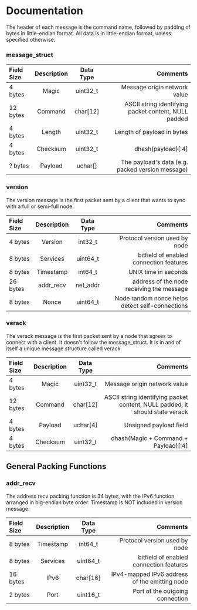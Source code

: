 # Documentation

The header of each message is the command name, followed by padding of bytes in little-endian format. All data is in little-endian format, unless specified otherwise.

### message_struct

| Field Size  | Description | Data Type     | Comments |
| :---        |    :----:   |   :----:      | ---: |
| 4 bytes     | Magic       | uint32_t      | Message origin network value |
| 12 bytes    | Command     | char[12]      | ASCII string identifying packet content, NULL padded |
| 4 bytes     | Length      | uint32_t      | Length of payload in bytes |
| 4 bytes     | Checksum    | uint32_t      | dhash(payload)[:4] |
| ? bytes     | Payload     | uchar[]       | The payload's data (e.g. packed version message) |

### version

The version message is the first packet sent by a client that wants to sync with a full or semi-full node.

| Field Size  | Description | Data Type     | Comments |
| :---        |    :----:   |   :----:      | ---: |
| 4 bytes     | Version     | int32_t       | Protocol version used by node |
| 8 bytes     | Services    | uint64_t      | bitfield of enabled connection features |
| 8 bytes     | Timestamp   | int64_t       | UNIX time in seconds |
| 26 bytes    | addr_recv   | net_addr      | address of the node receiving the message |
| 8 bytes     | Nonce       | uint64_t      | Node random nonce helps detect self-connections |

### verack

The verack message is the first packet sent by a node that agrees to connect with a client. It doesn't follow the message_struct. It is in and of itself a unique message structure called verack.

| Field Size  | Description | Data Type | Comments |
| :---        |    :----:   |   :----:  | ---: |
| 4 bytes     | Magic       | uint32_t  | Message origin network value |
| 12 bytes    | Command     | char[12]  | ASCII string identifying packet content, NULL padded; it should state verack |
| 4 bytes     | Payload     | uchar[4]  | Unsigned payload field |
| 4 bytes     | Checksum    | uint32_t  | dhash(Magic + Command + Payload)[:4] |

## General Packing Functions

### addr_recv

The address recv packing function is 34 bytes, with the IPv6 function arranged in big-endian byte order. Timestamp is NOT included in version message.

| Field Size  | Description | Data Type     | Comments |
| :---        |    :----:   |   :----:      | ---: |
| 8 bytes     | Timestamp   | int64_t       | Protocol version used by node |
| 8 bytes     | Services    | uint64_t      | bitfield of enabled connection features |
| 16 bytes    | IPv6        | char[16]        | IPv4-mapped IPv6 address of the emitting node |
| 2 bytes     | Port        | uint16_t      | Port of the outgoing connection |


